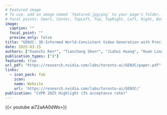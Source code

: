 ```yaml
---
# Featured image
# To use, add an image named `featured.jpg/png` to your page's folder.
# Focal points: Smart, Center, TopLeft, Top, TopRight, Left, Right, BottomLeft, Bottom, BottomRight.
image:
  caption: ""
  focal_point: ""
  preview_only: false
title: "GEN3C: 3D-Informed World-Consistent Video Generation with Precise Camera Control"
date: 2025-03-15
authors: ["Xuanchi Ren*", "Tianchang Shen*", "Jiahui Huang", "Huan Ling", "Yifan Lu", "Merlin Nimier-David", "Thomas Müller", "Alexander Keller", "Sanja Fidler", "Jun Gao"]
publication_types: ["3"]
featured: true
url_pdf: "https://research.nvidia.com/labs/toronto-ai/GEN3C/paper.pdf"
links:
  - icon_pack: fab
    icon: 
    name: Website
    url: 'https://research.nvidia.com/labs/toronto-ai/GEN3C/'
publication: "CVPR 2025 Highlight (3% acceptance rate)"
---
```


{{< youtube ai72aAA0dWo>}}